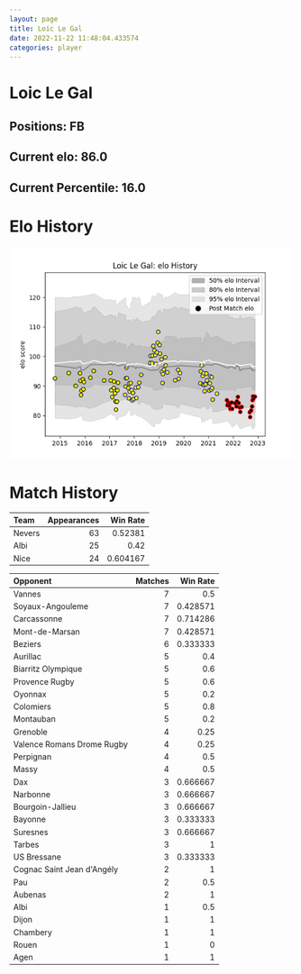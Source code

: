```yaml
---  
layout: page  
title: Loic Le Gal  
date: 2022-11-22 11:48:04.433574  
categories: player  
---
```

# Loic Le Gal

## Positions: FB

## Current elo: 86.0

## Current Percentile: 16.0

# Elo History


![elo history](history_LoicLeGal.png)
# Match History


| Team   |   Appearances |   Win Rate |
|:-------|--------------:|-----------:|
| Nevers |            63 |   0.52381  |
| Albi   |            25 |   0.42     |
| Nice   |            24 |   0.604167 |

| Opponent                   |   Matches |   Win Rate |
|:---------------------------|----------:|-----------:|
| Vannes                     |         7 |   0.5      |
| Soyaux-Angouleme           |         7 |   0.428571 |
| Carcassonne                |         7 |   0.714286 |
| Mont-de-Marsan             |         7 |   0.428571 |
| Beziers                    |         6 |   0.333333 |
| Aurillac                   |         5 |   0.4      |
| Biarritz Olympique         |         5 |   0.6      |
| Provence Rugby             |         5 |   0.6      |
| Oyonnax                    |         5 |   0.2      |
| Colomiers                  |         5 |   0.8      |
| Montauban                  |         5 |   0.2      |
| Grenoble                   |         4 |   0.25     |
| Valence Romans Drome Rugby |         4 |   0.25     |
| Perpignan                  |         4 |   0.5      |
| Massy                      |         4 |   0.5      |
| Dax                        |         3 |   0.666667 |
| Narbonne                   |         3 |   0.666667 |
| Bourgoin-Jallieu           |         3 |   0.666667 |
| Bayonne                    |         3 |   0.333333 |
| Suresnes                   |         3 |   0.666667 |
| Tarbes                     |         3 |   1        |
| US Bressane                |         3 |   0.333333 |
| Cognac Saint Jean d'Angély |         2 |   1        |
| Pau                        |         2 |   0.5      |
| Aubenas                    |         2 |   1        |
| Albi                       |         1 |   0.5      |
| Dijon                      |         1 |   1        |
| Chambery                   |         1 |   1        |
| Rouen                      |         1 |   0        |
| Agen                       |         1 |   1        |